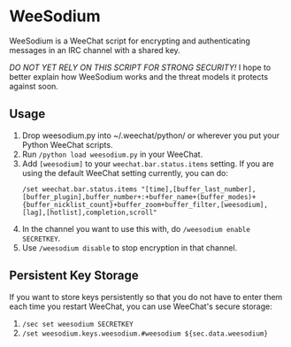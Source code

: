 # WeeSodium

WeeSodium is a WeeChat script for encrypting and authenticating messages in an
IRC channel with a shared key.

*DO NOT YET RELY ON THIS SCRIPT FOR STRONG SECURITY!* I hope to better explain
how WeeSodium works and the threat models it protects against soon.

## Usage
1. Drop weesodium.py into ~/.weechat/python/ or wherever you put your Python
   WeeChat scripts.
2. Run `/python load weesodium.py` in your WeeChat.
3. Add `[weesodium]` to your `weechat.bar.status.items` setting. If you are using the default WeeChat setting currently, you can do:
   ```
   /set weechat.bar.status.items "[time],[buffer_last_number],[buffer_plugin],buffer_number+:+buffer_name+(buffer_modes)+{buffer_nicklist_count}+buffer_zoom+buffer_filter,[weesodium],[lag],[hotlist],completion,scroll"
   ```
4. In the channel you want to use this with, do `/weesodium enable SECRETKEY`.
5. Use `/weesodium disable` to stop encryption in that channel.

## Persistent Key Storage
If you want to store keys persistently so that you do not have to enter them
each time you restart WeeChat, you can use WeeChat's secure storage:
1. `/sec set weesodium SECRETKEY`
2. `/set weesodium.keys.weesodium.#weesodium ${sec.data.weesodium}`
